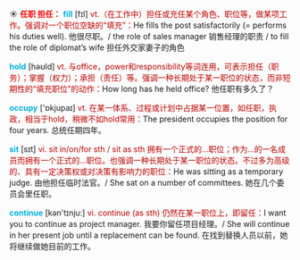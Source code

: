 ☀ <font color="red">**任职 担任：**</font>
<font color="sky blue">**fill**</font> [fɪl] 
<font color="#c00000">vt.（在工作中）担任或充任某个角色、职位等，做某项工作。强调对一个职位空缺的“填充”：</font>He fills the post satisfactorily (= performs his duties well). 他很尽职。/ the role of sales manager 销售经理的职责 / to fill the role of diplomat’s wife 担任外交家妻子的角色

<font color="sky blue">**hold**</font> [həʊld] 
<font color="#c00000">vt. 与office，power和responsibility等词连用，可表示担任（职务）；掌握（权力）；承担（责任）等。强调一种长期处于某一职位的状态，而非短期性的“填充职位”的动作：</font>How long has he held office? 他任职有多久了？

<font color="sky blue">**occupy**</font> ['ɒkjupaɪ] 
<font color="#c00000">vt. 在某一体系、过程或计划中占据某一位置，如任职，执政，相当于hold，稍微不如hold常用：</font>The president occupies the position for four years. 总统任期四年。

<font color="sky blue">**sit**</font> [sɪt] 
<font color="#c00000">vi. sit in/on/for sth / sit as sth 拥有一个正式的…职位；作为…的一名成员而拥有一个正式的…职位。也强调一种长期处于某一职位的状态。不过多为高级的、具有一定决策权或对决策有影响力的职位：</font>He was sitting as a temporary judge. 由他担任临时法官。/ She sat on a number of committees. 她在几个委员会里任职。

<font color="sky blue">**continue**</font> [kən'tɪnju:] 
<font color="#c00000">vi. continue (as sth) 仍然在某一职位上，即留任：</font>I want you to continue as project manager. 我要你留任项目经理。/ She will continue in her present job until a replacement can be found. 在找到替换人员以前，她将继续做她目前的工作。
